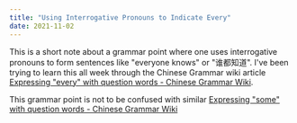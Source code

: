 ```yaml
---
title: "Using Interrogative Pronouns to Indicate Every"
date: 2021-11-02
---
```


This is a short note about a grammar point where one uses interrogative pronouns to form sentences like "everyone knows" or "谁都知道". I've been trying to learn this all week through the Chinese Grammar wiki article [Expressing "every" with question words - Chinese Grammar Wiki](https://resources.allsetlearning.com/chinese/grammar/Expressing_%22every%22_with_question_words#Structure).

This grammar point is not to be confused with similar [Expressing "some" with question words - Chinese Grammar Wiki](https://resources.allsetlearning.com/chinese/grammar/Expressing_%22some%22_with_question_words)

